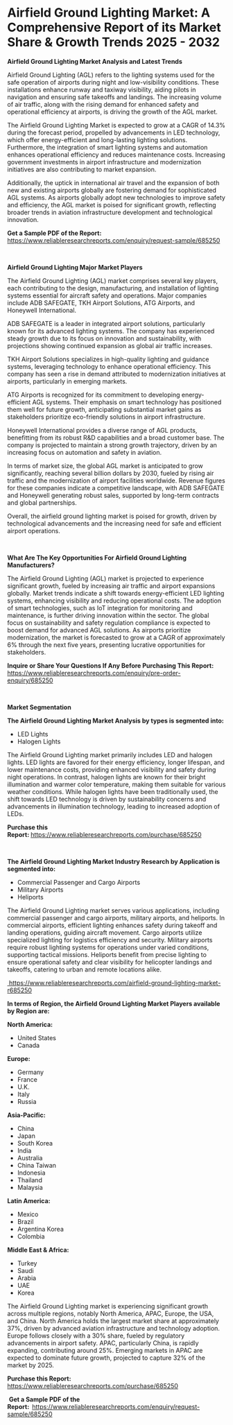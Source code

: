 <p><h1>Airfield Ground Lighting Market: A Comprehensive Report of its Market Share & Growth Trends 2025 - 2032</h1></p><p><strong>Airfield Ground Lighting Market Analysis and Latest Trends</strong></p>
<p><p>Airfield Ground Lighting (AGL) refers to the lighting systems used for the safe operation of airports during night and low-visibility conditions. These installations enhance runway and taxiway visibility, aiding pilots in navigation and ensuring safe takeoffs and landings. The increasing volume of air traffic, along with the rising demand for enhanced safety and operational efficiency at airports, is driving the growth of the AGL market.</p><p>The Airfield Ground Lighting Market is expected to grow at a CAGR of 14.3% during the forecast period, propelled by advancements in LED technology, which offer energy-efficient and long-lasting lighting solutions. Furthermore, the integration of smart lighting systems and automation enhances operational efficiency and reduces maintenance costs. Increasing government investments in airport infrastructure and modernization initiatives are also contributing to market expansion. </p><p>Additionally, the uptick in international air travel and the expansion of both new and existing airports globally are fostering demand for sophisticated AGL systems. As airports globally adopt new technologies to improve safety and efficiency, the AGL market is poised for significant growth, reflecting broader trends in aviation infrastructure development and technological innovation.</p></p>
<p><strong>Get a Sample PDF of the Report:&nbsp;</strong> <a href="https://www.reliableresearchreports.com/enquiry/request-sample/685250?utm_campaign=2273&utm_medium=2&utm_source=Github&utm_content=ia&utm_term=15042025&utm_id=airfield-ground-lighting">https://www.reliableresearchreports.com/enquiry/request-sample/685250</a></p>
<p>&nbsp;</p>
<p><strong>Airfield Ground Lighting Major Market Players</strong></p>
<p><p>The Airfield Ground Lighting (AGL) market comprises several key players, each contributing to the design, manufacturing, and installation of lighting systems essential for aircraft safety and operations. Major companies include ADB SAFEGATE, TKH Airport Solutions, ATG Airports, and Honeywell International.</p><p>ADB SAFEGATE is a leader in integrated airport solutions, particularly known for its advanced lighting systems. The company has experienced steady growth due to its focus on innovation and sustainability, with projections showing continued expansion as global air traffic increases.</p><p>TKH Airport Solutions specializes in high-quality lighting and guidance systems, leveraging technology to enhance operational efficiency. This company has seen a rise in demand attributed to modernization initiatives at airports, particularly in emerging markets.</p><p>ATG Airports is recognized for its commitment to developing energy-efficient AGL systems. Their emphasis on smart technology has positioned them well for future growth, anticipating substantial market gains as stakeholders prioritize eco-friendly solutions in airport infrastructure.</p><p>Honeywell International provides a diverse range of AGL products, benefitting from its robust R&D capabilities and a broad customer base. The company is projected to maintain a strong growth trajectory, driven by an increasing focus on automation and safety in aviation.</p><p>In terms of market size, the global AGL market is anticipated to grow significantly, reaching several billion dollars by 2030, fueled by rising air traffic and the modernization of airport facilities worldwide. Revenue figures for these companies indicate a competitive landscape, with ADB SAFEGATE and Honeywell generating robust sales, supported by long-term contracts and global partnerships.</p><p>Overall, the airfield ground lighting market is poised for growth, driven by technological advancements and the increasing need for safe and efficient airport operations.</p></p>
<p>&nbsp;</p>
<p><strong>What Are The Key Opportunities For Airfield Ground Lighting Manufacturers?</strong></p>
<p><p>The Airfield Ground Lighting (AGL) market is projected to experience significant growth, fueled by increasing air traffic and airport expansions globally. Market trends indicate a shift towards energy-efficient LED lighting systems, enhancing visibility and reducing operational costs. The adoption of smart technologies, such as IoT integration for monitoring and maintenance, is further driving innovation within the sector. The global focus on sustainability and safety regulation compliance is expected to boost demand for advanced AGL solutions. As airports prioritize modernization, the market is forecasted to grow at a CAGR of approximately 6% through the next five years, presenting lucrative opportunities for stakeholders.</p></p>
<p><strong>Inquire or Share Your Questions If Any Before Purchasing This Report:</strong> <a href="https://www.reliableresearchreports.com/enquiry/pre-order-enquiry/685250?utm_campaign=2273&utm_medium=2&utm_source=Github&utm_content=ia&utm_term=15042025&utm_id=airfield-ground-lighting">https://www.reliableresearchreports.com/enquiry/pre-order-enquiry/685250</a></p>
<p>&nbsp;</p>
<p><strong>Market Segmentation</strong></p>
<p><strong>The Airfield Ground Lighting Market Analysis by types is segmented into:</strong></p>
<p><ul><li>LED Lights</li><li>Halogen Lights</li></ul></p>
<p><p>The Airfield Ground Lighting market primarily includes LED and halogen lights. LED lights are favored for their energy efficiency, longer lifespan, and lower maintenance costs, providing enhanced visibility and safety during night operations. In contrast, halogen lights are known for their bright illumination and warmer color temperature, making them suitable for various weather conditions. While halogen lights have been traditionally used, the shift towards LED technology is driven by sustainability concerns and advancements in illumination technology, leading to increased adoption of LEDs.</p></p>
<p><strong>Purchase this Report:&nbsp;</strong><a href="https://www.reliableresearchreports.com/purchase/685250?utm_campaign=2273&utm_medium=2&utm_source=Github&utm_content=ia&utm_term=15042025&utm_id=airfield-ground-lighting">https://www.reliableresearchreports.com/purchase/685250</a></p>
<p>&nbsp;</p>
<p><strong>The Airfield Ground Lighting Market Industry Research by Application is segmented into:</strong></p>
<p><ul><li>Commercial Passenger and Cargo Airports</li><li>Military Airports</li><li>Heliports</li></ul></p>
<p><p>The Airfield Ground Lighting market serves various applications, including commercial passenger and cargo airports, military airports, and heliports. In commercial airports, efficient lighting enhances safety during takeoff and landing operations, guiding aircraft movement. Cargo airports utilize specialized lighting for logistics efficiency and security. Military airports require robust lighting systems for operations under varied conditions, supporting tactical missions. Heliports benefit from precise lighting to ensure operational safety and clear visibility for helicopter landings and takeoffs, catering to urban and remote locations alike.</p></p>
<p><a href="https://www.reliableresearchreports.com/airfield-ground-lighting-market-r685250?utm_campaign=2273&utm_medium=2&utm_source=Github&utm_content=ia&utm_term=15042025&utm_id=airfield-ground-lighting">&nbsp;https://www.reliableresearchreports.com/airfield-ground-lighting-market-r685250</a></p>
<p><strong>In terms of Region, the Airfield Ground Lighting Market Players available by Region are:</strong></p>
<p>
    <p> <strong> North America: </strong>
        <ul>
            <li>United States</li>
            <li>Canada</li>
        </ul>
        </p> 
    <p> <strong> Europe: </strong>
        <ul>
            <li>Germany</li>
            <li>France</li>
            <li>U.K.</li>
            <li>Italy</li>
            <li>Russia</li>
        </ul>
        </p> 
    <p> <strong> Asia-Pacific: </strong>
        <ul>
            <li>China</li>
            <li>Japan</li>
            <li>South Korea</li>
            <li>India</li>
            <li>Australia</li>
            <li>China Taiwan</li>
            <li>Indonesia</li>
            <li>Thailand</li>
            <li>Malaysia</li>
        </ul>
        </p> 
    <p> <strong> Latin America: </strong>
        <ul>
            <li>Mexico</li>
            <li>Brazil</li>
            <li>Argentina Korea</li>
            <li>Colombia</li>
        </ul>
        </p> 
    <p> <strong> Middle East & Africa: </strong>
        <ul>
            <li>Turkey</li>
            <li>Saudi</li>
            <li>Arabia</li>
            <li>UAE</li>
            <li>Korea</li>
        </ul>
    </p>
    </p>
<p><p>The Airfield Ground Lighting market is experiencing significant growth across multiple regions, notably North America, APAC, Europe, the USA, and China. North America holds the largest market share at approximately 37%, driven by advanced aviation infrastructure and technology adoption. Europe follows closely with a 30% share, fueled by regulatory advancements in airport safety. APAC, particularly China, is rapidly expanding, contributing around 25%. Emerging markets in APAC are expected to dominate future growth, projected to capture 32% of the market by 2025.</p></p>
<p><strong>Purchase this Report: </strong><a href="https://www.reliableresearchreports.com/purchase/685250?utm_campaign=2273&utm_medium=2&utm_source=Github&utm_content=ia&utm_term=15042025&utm_id=airfield-ground-lighting">https://www.reliableresearchreports.com/purchase/685250</a></p>
<p>&nbsp;<strong>Get a Sample PDF of the Report:&nbsp;&nbsp;</strong><a href="https://www.reliableresearchreports.com/enquiry/request-sample/685250?utm_campaign=2273&utm_medium=2&utm_source=Github&utm_content=ia&utm_term=15042025&utm_id=airfield-ground-lighting">https://www.reliableresearchreports.com/enquiry/request-sample/685250</a></p>
<p><strong></strong></p>
<p><p></p><p></p><p></p></p>